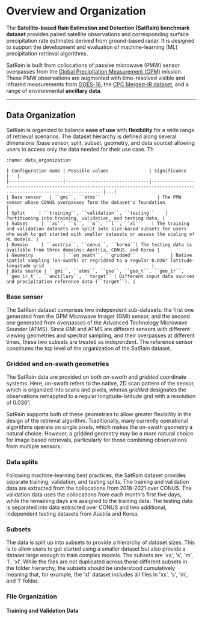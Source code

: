 # Overview and Organization

The **Satellite-based Rain Estimation and Detection (SatRain) benchmark dataset** provides paired satellite observations and corresponding surface precipitation rate estimates derived from ground-based radar. It is designed to support the development and evaluation of machine-learning (ML) precipitation retrieval algorithms.

SatRain is built from collocations of passive microwave (PMW) sensor overpasses from the [Global Precipitation Measurement (GPM)](https://gpm.nasa.gov/) mission. These PMW observations are augmented with time-resolved visible and infrared measurements from [GOES-16](https://www.star.nesdis.noaa.gov/GOES/conus.php?sat=G16), the [CPC Merged-IR dataset](https://www.cpc.ncep.noaa.gov/products/global_precip/html/wpage.merged_IR.html), and a range of environmental **ancillary data**.

---

## Data Organization

SatRain is organized to balance **ease of use** with **flexibility** for a wide range of retrieval scenarios. The dataset hierarchy is defined along several dimensions (base sensor, split, subset, geometry, and data source) allowing users to access only the data needed for their use case. Th

```{table} SatRain data organization
:name: data_organization

| Configuration name | Possible values               | Significance                                                                                                             |   |
|--------------------|-------------------------------|--------------------------------------------------------------------------------------------------------------------------|---|
| Base sensor   | ``gmi``, ``atms``                     | The PMW sensor whose CONUS overpasses form the dataset's foundation                                                        |   
| Split     | ``training``, ``validation``, ``testing``    | Partitioning into training, validation, and testing data. |
| Subset     | ``xs``, ``s``, ``m``, ``l``, ``xl``    | The training and validation datasets are split into size-based subsets for users who wish to get started with smaller datasets or assess the scaling of ML models. |
| Domain     | ``austria``, ``conus``, ``korea``| The testing data is available from three domains: Austria, CONUS, and Korea |
| Geometry           | ``on_swath``, ``gridded``             | Native spatial sampling (on-swath) or regridded to a regular 0.036° latitude-longitude grid                                        |  
| Data source | ``gmi``, ``atms``, ``geo``, ``geo_t``, ``geo_ir``, ``geo_ir_t``, ``ancillary``, ``target`` | Different input data sources and precipitation reference data (``target``). |
```

### Base sensor

The SatRain dataset comprises two independent sub-datasets: the first one
generated from the GPM Microwave Imager (GMI) sensor, and the second one
generated from overpasses of the Advanced Technology Microwave Sounder (ATMS).
Since GMI and ATMS are different sensors with different viewing geometries and
spectral sampling, and their overpasses at different times, these two subsets
are treated as independent. The reference sensor constitutes the top level of
the organization of the SatRain dataset.

### Gridded and on-swath geometries

The SatRain data are provided on both *on-swath* and *gridded* coordinate
systems. Here, on-swath refers to the native, 2D scan pattern of the sensor,
which is organized into scans and pixels, wheras *gridded* designates the
observations remappted to a regular longitude-latitude grid with a resolution of
0.036°.

SatRain supports both of these geometries to allow greater flexibility in the
design of the retrieval algorithm. Traditionally, many currently operational
algorithms operate on single pixels, which makes the on-swath geometry a natural
choice. However, a gridded geometry may be a more natural choice for image based
retrievals, particularly for those combining observations from multiple sensors.


### Data splits

Following machine-learning best practices, the SatRain dataset provides separate
training, validation, and testing splits. The training and validation data are
extracted from the collocations from 2018-2021 over CONUS. The validation data
uses the collocations from each month's first five days, while the remaining
days are assigned to the training data. The testing data is separated into data
extracted over CONUS and two additional, independent testing datasets from
Austria and Korea.

### Subsets

The data is split up into subsets to provide a hierarchy of dataset sizes. This
is to allow users to get started using a smaller dataset but also provide a
dataset large enough to train complex models. The subsets are 'xs', 's', 'm',
'l', 'xl'. While the files are not duplicated across those different subsets in
the folder hierarchy, the subsets should be understood cumulatively meaning
that, for example, the 'xl' dataset includes all files in 'xs', 's', 'm', and
'l' folder.

### File Organization

#### Training and Validation Data

